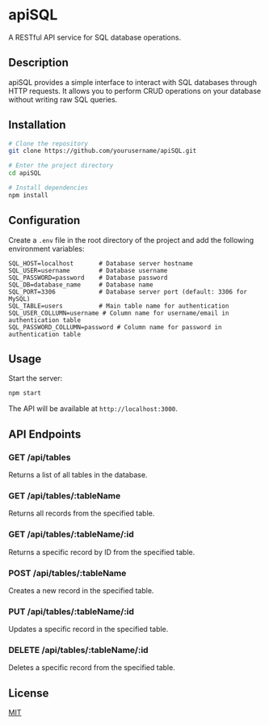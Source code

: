 # apiSQL

A RESTful API service for SQL database operations.

## Description

apiSQL provides a simple interface to interact with SQL databases through HTTP requests. It allows you to perform CRUD operations on your database without writing raw SQL queries.

## Installation

```bash
# Clone the repository
git clone https://github.com/yourusername/apiSQL.git

# Enter the project directory
cd apiSQL

# Install dependencies
npm install
```

## Configuration

Create a `.env` file in the root directory of the project and add the following environment variables:

```
SQL_HOST=localhost       # Database server hostname
SQL_USER=username        # Database username
SQL_PASSWORD=password    # Database password
SQL_DB=database_name     # Database name
SQL_PORT=3306            # Database server port (default: 3306 for MySQL)
SQL_TABLE=users          # Main table name for authentication
SQL_USER_COLLUMN=username # Column name for username/email in authentication table
SQL_PASSWORD_COLLUMN=password # Column name for password in authentication table
```

## Usage

Start the server:

```bash
npm start
```

The API will be available at `http://localhost:3000`.

## API Endpoints

### GET /api/tables

Returns a list of all tables in the database.

### GET /api/tables/:tableName

Returns all records from the specified table.

### GET /api/tables/:tableName/:id

Returns a specific record by ID from the specified table.

### POST /api/tables/:tableName

Creates a new record in the specified table.

### PUT /api/tables/:tableName/:id

Updates a specific record in the specified table.

### DELETE /api/tables/:tableName/:id

Deletes a specific record from the specified table.

## License

[MIT](LICENSE)
